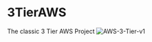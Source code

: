# 3TierAWS
The classic 3 Tier AWS Project
![AWS-3-Tier-v1](https://github.com/ranceforhiwd/3TierAWS/assets/24398678/390a7a9b-c7a4-404e-8f35-f63ebc72f4c8)
